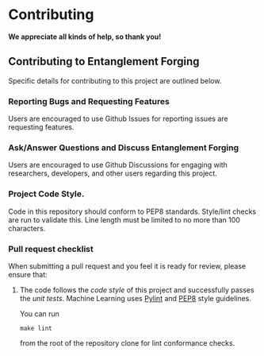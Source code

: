 # Contributing

**We appreciate all kinds of help, so thank you!**

## Contributing to Entanglement Forging

Specific details for contributing to this project are outlined below.

### Reporting Bugs and Requesting Features

Users are encouraged to use Github Issues for reporting issues are requesting features.

### Ask/Answer Questions and Discuss Entanglement Forging

Users are encouraged to use Github Discussions for engaging with researchers, developers, and other users regarding this project.

### Project Code Style.

Code in this repository should conform to PEP8 standards. Style/lint checks are run to validate this. Line length must be limited to no more than 100 characters.

### Pull request checklist

When submitting a pull request and you feel it is ready for review,
please ensure that:

1. The code follows the _code style_ of this project and successfully
   passes the _unit tests_. Machine Learning uses [Pylint](https://www.pylint.org) and
   [PEP8](https://www.python.org/dev/peps/pep-0008) style guidelines.
   
   You can run
   ```shell script
   make lint
   ```
   from the root of the repository clone for lint conformance checks.
